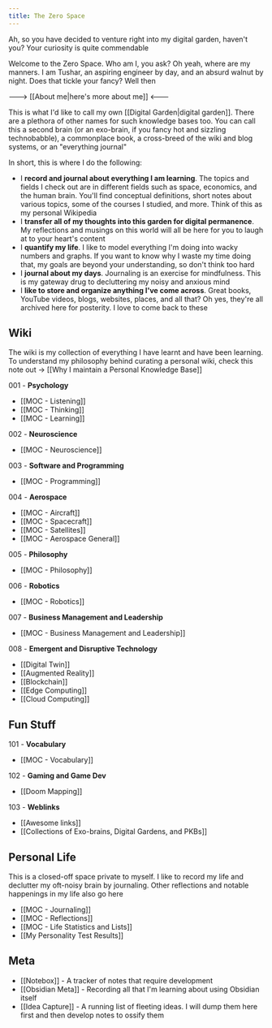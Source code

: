 ```yaml
---
title: The Zero Space
---
```

Ah, so you have decided to venture right into my digital garden, haven't you? Your curiosity is quite commendable

Welcome to the Zero Space. Who am I, you ask? Oh yeah, where are my manners. I am Tushar, an aspiring engineer by day, and an absurd walnut by night. Does that tickle your fancy? Well then

---> [[About me|here's more about me]] <---

This is what I'd like to call my own [[Digital Garden|digital garden]]. There are a plethora of other names for such knowledge bases too. You can call this a second brain (or an exo-brain, if you fancy hot and sizzling technobabble), a commonplace book, a cross-breed of the wiki and blog systems, or an "everything journal"

In short, this is where I do the following:
- I **record and journal about everything I am learning**. The topics and fields I check out are in different fields such as space, economics, and the human brain. You'll find conceptual definitions, short notes about various topics, some of the courses I studied, and more. Think of this as my personal Wikipedia
- I **transfer all of my thoughts into this garden for digital permanence**. My reflections and musings on this world will all be here for you to laugh at to your heart's content
- I **quantify my life**. I like to model everything I'm doing into wacky numbers and graphs. If you want to know why I waste my time doing that, my goals are beyond your understanding, so don't think too hard
- I **journal about my days**. Journaling is an exercise for mindfulness. This is my gateway drug to decluttering my noisy and anxious mind
- I **like to store and organize anything I've come across**. Great books, YouTube videos, blogs, websites, places, and all that? Oh yes, they're all archived here for posterity. I love to come back to these

## Wiki 
The wiki is my collection of everything I have learnt and have been learning. To understand my philosophy behind curating a personal wiki, check this note out -> [[Why I maintain a Personal Knowledge Base]]

001 - **Psychology**
- [[MOC - Listening]]
- [[MOC - Thinking]]
- [[MOC - Learning]]

002 - **Neuroscience**
- [[MOC - Neuroscience]]

003 - **Software and Programming**
- [[MOC - Programming]]

004 - **Aerospace**
- [[MOC - Aircraft]]
- [[MOC - Spacecraft]]
- [[MOC - Satellites]]
- [[MOC - Aerospace General]]

005 - **Philosophy**
- [[MOC - Philosophy]]

006 - **Robotics**
- [[MOC - Robotics]]

007 - **Business Management and Leadership**
- [[MOC - Business Management and Leadership]]

008 - **Emergent and Disruptive Technology**
- [[Digital Twin]]
- [[Augmented Reality]]
- [[Blockchain]]
- [[Edge Computing]]
- [[Cloud Computing]]

## Fun Stuff

101 - **Vocabulary**
- [[MOC - Vocabulary]]

102 - **Gaming and Game Dev**
- [[Doom Mapping]]

103 - **Weblinks**
- [[Awesome links]]
- [[Collections of Exo-brains, Digital Gardens, and PKBs]]

## Personal Life
This is a closed-off space private to myself. I like to record my life and declutter my oft-noisy brain by journaling. Other reflections and notable happenings in my life also go here
- [[MOC - Journaling]]
- [[MOC - Reflections]]
- [[MOC - Life Statistics and Lists]]
- [[My Personality Test Results]]

## Meta
- [[Notebox]] - A tracker of notes that require development 
- [[Obsidian Meta]] - Recording all that I'm learning about using Obsidian itself
- [[Idea Capture]] - A running list of fleeting ideas. I will dump them here first and then develop notes to ossify them 
